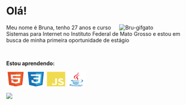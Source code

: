  <h1>Olá!</h1>  
 <img align="right" alt="Bru-gifgato" height="40%" width="40%" src="https://t.ctcdn.com.br/AwxkFgvpQizV0aW2qJ_uHcXQNxU=/i361132.gif">
 <p>Meu nome é Bruna, tenho 27 anos e curso Sistemas para Internet no Instituto Federal de Mato Grosso e estou em busca de  minha primeira oportunidade de estágio </p> <br>
 
 <div>
 <p><b>Estou aprendendo: </b></p>
 <img align="center" alt="Bru-HTML" height="40" width="50" src="https://raw.githubusercontent.com/devicons/devicon/master/icons/html5/html5-original.svg">
 <img align="center" alt="Bru-CSS" height="40" width="50" src="https://raw.githubusercontent.com/devicons/devicon/master/icons/css3/css3-original.svg">
 <img align="center" alt="Bru-Js" height="40" width="50" src="https://raw.githubusercontent.com/devicons/devicon/master/icons/javascript/javascript-plain.svg">
 <img align="center" alt="Bru-Java" height="40" width="50" src="https://raw.githubusercontent.com/devicons/devicon/master/icons/java/java-original.svg"> 
 </div> 
 <br>
 <img height="180em" topmargin="10" src="https://github-readme-stats.vercel.app/api/top-langs/?username=brunatremura&layout=compact&theme=tokyonight"/> 
              
